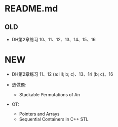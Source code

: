 # README.md

## OLD
- DH第2章练习 10、11、12、13、14、15、16

# NEW
- DH第2章练习 11、12 (a: III; b; c)、13、14 (b; c)、16

- 选做题:
  - Stackable Permutations of An

- OT:
  - Pointers and Arrays
  - Sequential Containers in C++ STL
